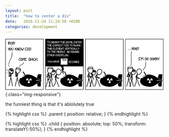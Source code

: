 ```yaml
---
layout: post
title:  "how to center a div"
date:   2016-11-24 11:24:58 +0200
categories: development
---
```


![image1](/assets/css.png){:class="img-responsive"}

the funniest thing is that it's ablolutely true

{% highlight css %}
.parent {
  position: relative;
}
{% endhighlight %}

{% highlight css %}
.child {
  position: absolute;
  top: 50%;
  transform: translateY(-50%);
}
{% endhighlight %}
